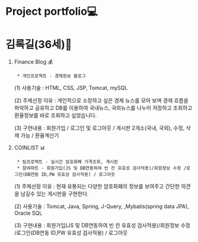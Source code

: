 # Project portfolio💻
# 김록길(36세)🔺

1. Finance Blog 💰 

		* 개인프로젝트 - 경제정보 블로그
  
	(1) 사용기술 : HTML, CSS, JSP, Tomcat, mySQL
  
	(2) 주제선정 이유 : 개인적으로 소장하고 싶은 경제 뉴스를 모아 보며 경제 흐름을 파악하고 공유하고 DB를 이용하여 국내뉴스, 국외뉴스를 나누어 저장하고 조회하고 환율정보를 바로 조회하고 싶었습니다.
                     
	(3) 구현내용 : 회원가입 / 로그인 및 로그아웃 / 게시판 2개소(국내, 국외), 수정, 삭제 가능 / 환율계산기
   	
2. COINLIST 📊   
 
		* 팀프로젝트 - 실시간 암호화폐 가격조회, 게시판
		* 참여파트 - 회원가입(JS 및 DB연동하여 빈 칸 유효성 검사적용)/회원정보 수정 /로그인(DB연동 ID,PW 유효성 검사적용) / 로그아웃
		
	(1) 주제선정 이유 : 현재 유통되는 다양한 암호화폐의 정보를 보여주고 간단한 의견을 남길수 있는 게시판을 구현한다.
	
	(2) 사용기술 : Tomcat, Java, Spring, J-Query, ,Mybatis(spring data JPA),  Oracle SQL
	
	(3) 구현내용 :  회원가입(JS 및 DB연동하여 빈 칸 유효성 검사적용)/회원정보 수정 /로그인(DB연동 ID,PW 유효성 검사적용) / 로그아웃
	
	

  
  
